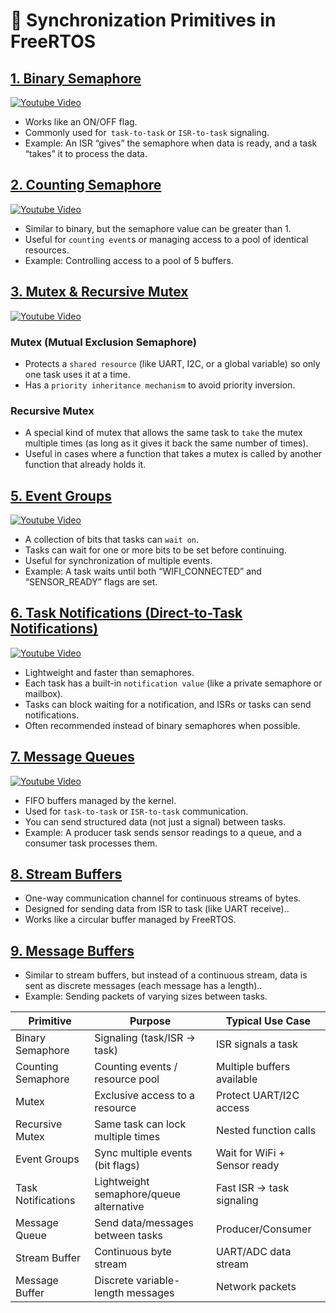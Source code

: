 # 🔑 Synchronization Primitives in FreeRTOS
## [1. Binary Semaphore](/Semaphore/)

[![Youtube Video](https://img.youtube.com/vi/cdcLoYO5OAY/0.jpg)](https://www.youtube.com/watch?v=cdcLoYO5OAY) 

* Works like an ON/OFF flag.
* Commonly used for` task-to-task` or `ISR-to-task` signaling.
* Example: An ISR “gives” the semaphore when data is ready, and a task “takes” it to
process the data.
## [2. Counting Semaphore]((/Semaphore/))

[![Youtube Video](https://img.youtube.com/vi/HgZR4UvT7tY/0.jpg)](https://www.youtube.com/watch?v=HgZR4UvT7tY) 

* Similar to binary, but the semaphore value can be greater than 1.
* Useful for `counting event`s or managing access to a pool of identical resources.
* Example: Controlling access to a pool of 5 buffers.
## [3. Mutex  & Recursive Mutex](/Mutex/)

[![Youtube Video](https://img.youtube.com/vi/DO_xbIu7GK0/0.jpg)](https://www.youtube.com/watch?v=DO_xbIu7GK0) 

### Mutex (Mutual Exclusion Semaphore)
* Protects a `shared resource` (like UART, I2C, or a global variable) so only one task
uses it at a time.
* Has a `priority inheritance mechanism` to avoid priority inversion.

### Recursive Mutex
* A special kind of mutex that allows the same task to `take` the mutex multiple times
(as long as it gives it back the same number of times).
* Useful in cases where a function that takes a mutex is called by another function that
already holds it.

## [5. Event Groups](/EventGroups/)

[![Youtube Video](https://img.youtube.com/vi/BsUXqmotvlE/0.jpg)](https://www.youtube.com/watch?v=BsUXqmotvlE) 

* A collection of bits that tasks can `wait on`.
* Tasks can wait for one or more bits to be set before continuing.
* Useful for synchronization of multiple events.
* Example: A task waits until both “WIFI_CONNECTED” and “SENSOR_READY” flags
are set.
## [6. Task Notifications (Direct-to-Task Notifications)](/Direct_to_Task_Notifications/)

[![Youtube Video](https://img.youtube.com/vi/PYBfxhxOfsg/0.jpg)](https://www.youtube.com/watch?v=PYBfxhxOfsg) 

* Lightweight and faster than semaphores.
* Each task has a built-in `notification value` (like a private semaphore or mailbox).
* Tasks can block waiting for a notification, and ISRs or tasks can send notifications.
* Often recommended instead of binary semaphores when possible.
## [7. Message Queues](/Queue/)

[![Youtube Video](https://img.youtube.com/vi/TAY9shuSdlE/0.jpg)](https://www.youtube.com/watch?v=TAY9shuSdlE) 

* FIFO buffers managed by the kernel.
* Used for `task-to-task` or `ISR-to-task` communication.
* You can send structured data (not just a signal) between tasks.
* Example: A producer task sends sensor readings to a queue,
and a consumer task processes them.
## [8. Stream Buffers](/Stream_Buffer/)
* One-way communication channel for continuous streams of bytes.
* Designed for sending data from ISR to task (like UART receive)..
* Works like a circular buffer managed by FreeRTOS.
## [9. Message Buffers](/Message_Buffers/)
* Similar to stream buffers, but instead of a continuous stream,
data is sent as discrete messages (each message has a length)..
* Example: Sending packets of varying sizes between tasks.

| Primitive | Purpose | Typical Use Case|
|-----------|---------|-----------------|
Binary Semaphore | Signaling (task/ISR → task) | ISR signals a task |
Counting Semaphore | Counting events / resource pool |Multiple buffers available |
Mutex | Exclusive access to a resource | Protect UART/I2C access
Recursive Mutex | Same task can lock multiple times |Nested function calls
Event Groups | Sync multiple events (bit flags) | Wait for WiFi + Sensor ready
|Task Notifications | Lightweight semaphore/queue alternative | Fast ISR → task signaling
|Message Queue | Send data/messages between tasks | Producer/Consumer
|Stream Buffer | Continuous byte stream | UART/ADC data stream
|Message Buffer | Discrete variable-length messages | Network packets